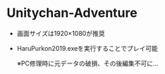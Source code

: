 # Unitychan-Adventure

* 画面サイズは1920×1080が推奨
* HaruPurkon2019.exeを実行することでプレイ可能　　

  ※PC修理時に元データの破損、その後編集不可に…
